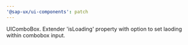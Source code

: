 ```yaml
---
'@sap-ux/ui-components': patch
---
```


UIComboBox. Extender 'isLoading' property with option to set laoding within combobox input.
